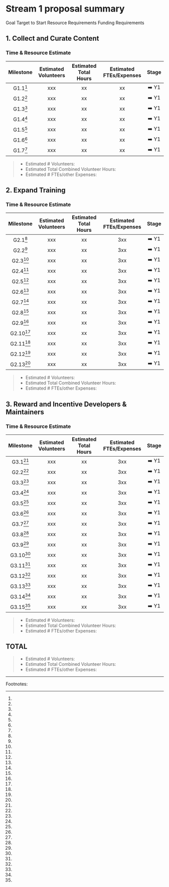 # Stream 1 proposal summary

Goal Target to Start Resource Requirements Funding Requirements

## 1. Collect and Curate Content

### Time & Resource Estimate

| Milestone | Estimated Volunteers | Estimated Total Hours | Estimated FTEs/Expenses | Stage |
| :-------: | :------------------: | :-------------------: | :---------------------: | :---: |
| G1.1[^1]  |         xxx          |          xx           |           xx            | ➡️ Y1 |
| G1.2[^1]  |         xxx          |          xx           |           xx            | ➡️ Y1 |
| G1.3[^1]  |         xxx          |          xx           |           xx            | ➡️ Y1 |
| G1.4[^1]  |         xxx          |          xx           |           xx            | ➡️ Y1 |
| G1.5[^1]  |         xxx          |          xx           |           xx            | ➡️ Y1 |
| G1.6[^1]  |         xxx          |          xx           |           xx            | ➡️ Y1 |
| G1.7[^1]  |         xxx          |          xx           |           xx            | ➡️ Y1 |

> - Estimated # Volunteers:
> - Estimated Total Combined Volunteer Hours:
> - Estimated # FTEs/other Expenses:

## 2. Expand Training

### Time & Resource Estimate

| Milestone | Estimated Volunteers | Estimated Total Hours | Estimated FTEs/Expenses | Stage |
| :-------: | :------------------: | :-------------------: | :---------------------: | :---: |
| G2.1[^1]  |         xxx          |          xx           |           3xx           | ➡️ Y1 |
| G2.2[^1]  |         xxx          |          xx           |           3xx           | ➡️ Y1 |
| G2.3[^1]  |         xxx          |          xx           |           3xx           | ➡️ Y1 |
| G2.4[^1]  |         xxx          |          xx           |           3xx           | ➡️ Y1 |
| G2.5[^1]  |         xxx          |          xx           |           3xx           | ➡️ Y1 |
| G2.6[^1]  |         xxx          |          xx           |           3xx           | ➡️ Y1 |
| G2.7[^1]  |         xxx          |          xx           |           3xx           | ➡️ Y1 |
| G2.8[^1]  |         xxx          |          xx           |           3xx           | ➡️ Y1 |
| G2.9[^1]  |         xxx          |          xx           |           3xx           | ➡️ Y1 |
| G2.10[^1] |         xxx          |          xx           |           3xx           | ➡️ Y1 |
| G2.11[^1] |         xxx          |          xx           |           3xx           | ➡️ Y1 |
| G2.12[^1] |         xxx          |          xx           |           3xx           | ➡️ Y1 |
| G2.13[^1] |         xxx          |          xx           |           3xx           | ➡️ Y1 |

> - Estimated # Volunteers:
> - Estimated Total Combined Volunteer Hours:
> - Estimated # FTEs/other Expenses:

## 3. Reward and Incentive Developers & Maintainers

### Time & Resource Estimate

| Milestone | Estimated Volunteers | Estimated Total Hours | Estimated FTEs/Expenses | Stage |
| :-------: | :------------------: | :-------------------: | :---------------------: | :---: |
| G3.1[^1]  |         xxx          |          xx           |           3xx           | ➡️ Y1 |
| G2.2[^1]  |         xxx          |          xx           |           3xx           | ➡️ Y1 |
| G3.3[^1]  |         xxx          |          xx           |           3xx           | ➡️ Y1 |
| G3.4[^1]  |         xxx          |          xx           |           3xx           | ➡️ Y1 |
| G3.5[^1]  |         xxx          |          xx           |           3xx           | ➡️ Y1 |
| G3.6[^1]  |         xxx          |          xx           |           3xx           | ➡️ Y1 |
| G3.7[^1]  |         xxx          |          xx           |           3xx           | ➡️ Y1 |
| G3.8[^1]  |         xxx          |          xx           |           3xx           | ➡️ Y1 |
| G3.9[^1]  |         xxx          |          xx           |           3xx           | ➡️ Y1 |
| G3.10[^1] |         xxx          |          xx           |           3xx           | ➡️ Y1 |
| G3.11[^1] |         xxx          |          xx           |           3xx           | ➡️ Y1 |
| G3.12[^1] |         xxx          |          xx           |           3xx           | ➡️ Y1 |
| G3.13[^1] |         xxx          |          xx           |           3xx           | ➡️ Y1 |
| G3.14[^1] |         xxx          |          xx           |           3xx           | ➡️ Y1 |
| G3.15[^1] |         xxx          |          xx           |           3xx           | ➡️ Y1 |

> - Estimated # Volunteers:
> - Estimated Total Combined Volunteer Hours:
> - Estimated # FTEs/other Expenses:

## TOTAL

> - Estimated # Volunteers:
> - Estimated Total Combined Volunteer Hours:
> - Estimated # FTEs/other Expenses:

---

Footnotes:
[^1]:
